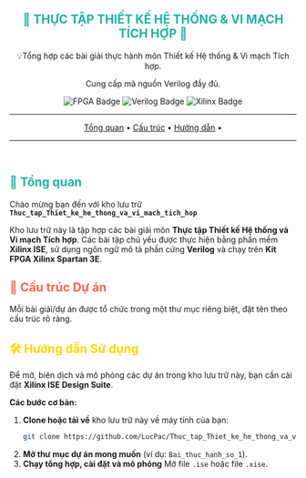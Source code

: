 <div align="center">
  <h2><span style="color:#20B2AA;">🚀 THỰC TẬP THIẾT KẾ HỆ THỐNG & VI MẠCH TÍCH HỢP 🚀</span></h2>
  <p>💡Tổng hợp các bài giải thực hành môn Thiết kế Hệ thống & Vi mạch Tích hợp.</p>
  <p>Cung cấp mã nguồn Verilog đầy đủ.</p>

  <p>
    <img src="https://img.shields.io/badge/Thi%E1%BA%BFt%20k%E1%BA%BF-FPGA-blueviolet?style=for-the-badge&logo=lattice&logoColor=white" alt="FPGA Badge">
    <img src="https://img.shields.io/badge/Ng%C3%B4n%20ng%E1%BB%AF-Verilog-red?style=for-the-badge&logo=vhdl&logoColor=white" alt="Verilog Badge">
    <img src="https://img.shields.io/badge/Ph%E1%BA%A7n%20m%E1%BB%81m-Xilinx-green?style=for-the-badge&logo=xilinx&logoColor=white" alt="Xilinx Badge">
  </p>

  ---

  <p>
    <a href="#🎯-về-dự-án">Tổng quan</a> •
    <a href="#📁-cấu-trúc-dự-án">Cấu trúc</a> •
    <a href="#🛠️-hướng-dẫn-sử-dụng">Hướng dẫn</a> •
  </p>

  ---
</div>

<br>

## <span style="color:#20B2AA;">🎯 Tổng quan</span>

Chào mừng bạn đến với kho lưu trữ **`Thuc_tap_Thiet_ke_he_thong_va_vi_mach_tich_hop`**

Kho lưu trữ này là tập hợp các bài giải môn **Thực tập Thiết kế Hệ thống và Vi mạch Tích hợp**. Các bài tập chủ yếu được thực hiện bằng phần mềm **Xilinx ISE**, sử dụng ngôn ngữ mô tả phần cứng **Verilog** và chạy trên **Kit FPGA Xilinx Spartan 3E**.

## <span style="color:#FF6347;">📁 Cấu trúc Dự án</span>

Mỗi bài giải/dự án được tổ chức trong một thư mục riêng biệt, đặt tên theo cấu trúc rõ ràng.
<br>

## <span style="color:#FFD700;">🛠️ Hướng dẫn Sử dụng</span>

Để mở, biên dịch và mô phỏng các dự án trong kho lưu trữ này, bạn cần cài đặt **Xilinx ISE Design Suite**.

**Các bước cơ bản:**

1.  **Clone hoặc tải về** kho lưu trữ này về máy tính của bạn:
    ```bash
    git clone https://github.com/LucPac/Thuc_tap_Thiet_ke_he_thong_va_vi_mach_tich_hop.git
    ```
2.  **Mở thư mục dự án mong muốn** (ví dụ: `Bai_thuc_hanh_so_1`).
3.  **Chạy tổng hợp, cài đặt và mô phỏng** Mở file `.ise` hoặc file `.xise`.

<br>

